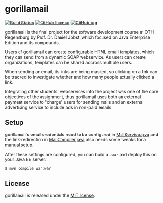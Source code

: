 # gorillamail

[![Build Status](https://travis-ci.org/michaelneu/gorillamail.svg?branch=master)](https://travis-ci.org/michaelneu/gorillamail)
[![GitHub license](https://img.shields.io/github/license/michaelneu/gorillamail.svg)](https://github.com/michaelneu/gorillamail/LICENSE)
[![GitHub tag](https://img.shields.io/github/tag/michaelneu/gorillamail.svg)](https://github.com/michaelneu/gorillamail)

gorillamail is the final project for the software development course at OTH Regensburg by Prof. Dr. Daniel Jobst, which focused on Java Enterprise Edition and its compounds.

Users of gorillamail can create configurable HTML email templates, which they can send from a dynamic SOAP webservice. As users can create organizations, templates can be shared accross multiple users.

When sending an email, its links are being masked, so clicking on a link can be tracked to investigate whether and how many people actually clicked a link.

Integrating other students' webservices into the project was one of the core objectives of the assignment, thus gorillamail uses both an external payment service to "charge" users for sending mails and an external advertising service to include ads in non-paid emails.


## Setup

gorillamail's email credentials need to be configured in [MailService.java](src/main/java/com/ecorp/gorillamail/services/MailService.java) and the link-redirection in [MailCompiler.java](src/main/java/com/ecorp/gorillamail/services/mail/MailCompiler.java) also needs some tweaks for a manual setup.

After these settings are configured, you can build a `.war` and deploy this on your Java EE server:

```bash
$ mvn compile war:war
```


## License

gorillamail is released under the [MIT license](LICENSE).
